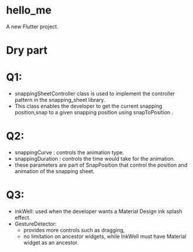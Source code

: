# hello_me

A new Flutter project.

# Dry part

# Q1:
- snappingSheetController class is used to implement the controller pattern in the snapping_sheet library.
- This class enables the developer to get the current snapping position,snap to a given snapping position
   using snapToPosition .

# Q2:
 - snappingCurve : controls the animation type.
 - snappingDuration : controls the time would take for the animation.
 - these parameters are part of SnapPosition that control the position and animation of the snapping sheet.

# Q3:
- inkWell: used when the developer wants a Material Design ink splash effect.
-  GestureDetector:
	- provides more controls such as dragging,
	- no limitation on ancestor widgets, while InkWell must have Material widget as an ancestor.